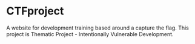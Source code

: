 # CTFproject
A website for development training based around a capture the flag. This project is Thematic Project - Intentionally Vulnerable Development.
